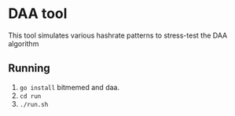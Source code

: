 # DAA tool

This tool simulates various hashrate patterns to stress-test the DAA algorithm 

## Running

1. `go install` bitmemed and daa.
2. `cd run`
3. `./run.sh`



